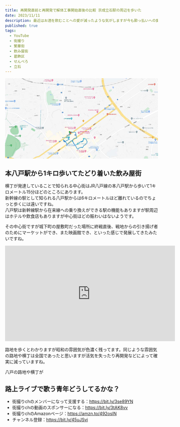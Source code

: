 ```yaml
---
title: 再開発直前と再開発で解体工事開始直後の比較 京成立石駅の周辺を歩いた
date: 2023/11/11
description: 最近はお酒を飲むことへの愛が減ったような気がしますが今も酔っ払いへの愛にあふれた街 八戸の中心街を歩いたときの動画紹介です
published: true
tags:
  - YouTube
  - 街撮り
  - 繁華街
  - 飲み屋街
  - 葛飾区
  - せんべろ
  - 立石
---
```


![酔っぱらいへの愛にあふれた街 八戸](/images/2023/11//hachinohe_map.jpg "酔っぱらいへの愛にあふれた街 八戸")

## 本八戸駅から1キロ歩いてたどり着いた飲み屋街
横丁が発達していることで知られる中心街はJR八戸線の本八戸駅から歩いて1キロメートル15分ほどのところにあります。  
新幹線の駅として知られる八戸駅からは6キロメートルほど離れているのでちょっと歩くには遠いですね。  
八戸駅は新幹線駅から在来線への乗り換えができる駅の機能もありますが駅周辺はホテルや飲食店もありますが中心街ほどの賑わいはないようです。

その中心街ですが城下町の屋敷町だった場所に終戦直後、戦地からの引き揚げ者のためにマーケットができ、また映画館でき、といった感じで発展してきたみたいですね。

<div class="youtube">
<iframe width="560" height="315" src="https://www.youtube.com/embed/PwtDa3sZZJA?si=plxugqlPhteJzi6H" title="YouTube video player" frameborder="0" allow="accelerometer; autoplay; clipboard-write; encrypted-media; gyroscope; picture-in-picture; web-share" allowfullscreen></iframe>
</div>

路地を歩くとわかりますが昭和の雰囲気が色濃く残ってます。同じような雰囲気の路地や横丁は全国であったと思いますが活気を失ったり再開発などによって確実に減っていますね。  

<!-- more -->

八戸の路地や横丁が

## 路上ライブで歌う青年どうしてるかな？

* 街撮りchのメンバーになって支援する：https://bit.ly/3se89YN
* 街撮りchの動画のスポンサーになる：https://bit.ly/3tAK8vv
* 街撮りchのAmazonページ：https://amzn.to/492osIN
* チャンネル登録：https://bit.ly/45uJSvi
